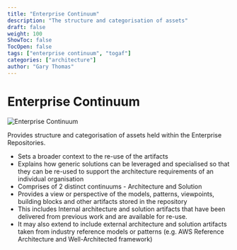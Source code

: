 ```yaml
---
title: "Enterprise Continuum"
description: "The structure and categorisation of assets"
draft: false
weight: 100
ShowToc: false
TocOpen: false
tags: ["enterprise continuum", "togaf"]
categories: ["architecture"]
author: "Gary Thomas"
---
```


# Enterprise Continuum

![Enterprise Continuum](/images/architecture/togaf/enterpriseContinuum.png)

Provides structure and categorisation of assets held within the Enterprise Repositories.
- Sets a broader context to the re-use of the artifacts
- Explains how generic solutions can be leveraged and specialised so that they can be re-used to support the architecture requirements of an individual organisation
- Comprises of 2 distinct continuums - Architecture and Solution
- Provides a view or perspective of the models, patterns, viewpoints, building blocks and other artifacts stored in the repository
- This includes Internal architecture and solution artifacts that have been delivered from previous work and are available for re-use.
- It may also extend to include external architecture and solution artifacts taken from industry reference models or patterns (e.g. AWS Reference Architecture and Well-Architected framework)
